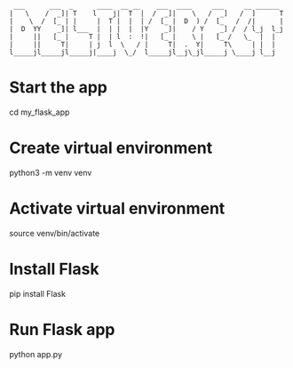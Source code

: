 

     ___      ___  _      ____  __ __    ___  ____     ___     __ ______ 
    |   \    /  _]| T    l    j|  T  |  /  _]|    \   /  _]   /  ]      T
    |    \  /  [_ | |     |  T |  |  | /  [_ |  D  ) /  [_   /  /|      |
    |  D  YY    _]| l___  |  | |  |  |Y    _]|    / Y    _] /  / l_j  l_j
    |     ||   [_ |     T |  | l  :  !|   [_ |    \ |   [_ /   \_  |  |  
    |     ||     T|     | j  l  \   / |     T|  .  Y|     T\     | |  |  
    l_____jl_____jl_____j|____j  \_/  l_____jl__j\_jl_____j \____j l__j  

# Start the app
cd my_flask_app

# Create virtual environment
python3 -m venv venv

# Activate virtual environment
source venv/bin/activate

# Install Flask
pip install Flask

# Run Flask app
python app.py
